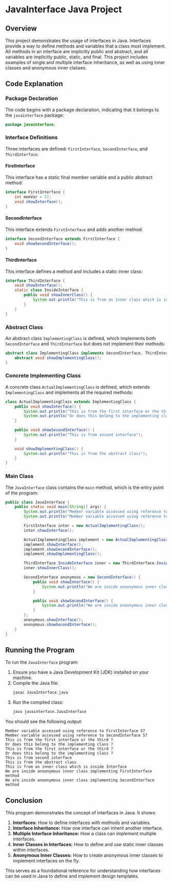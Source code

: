 # JavaInterface Java Project

## Overview

This project demonstrates the usage of interfaces in Java. Interfaces provide a way to define methods and variables that a class must implement. All methods in an interface are implicitly public and abstract, and all variables are implicitly public, static, and final. This project includes examples of single and multiple interface inheritance, as well as using inner classes and anonymous inner classes.

## Code Explanation

### Package Declaration

The code begins with a package declaration, indicating that it belongs to the `javainterface` package:
```java
package javainterface;
```

### Interface Definitions

Three interfaces are defined: `FirstInterface`, `SecondInterface`, and `ThirdInterface`.

#### FirstInterface

This interface has a static final member variable and a public abstract method:
```java
interface FirstInterface {
    int memVar = 57;
    void showInterface();
}
```

#### SecondInterface

This interface extends `FirstInterface` and adds another method:
```java
interface SecondInterface extends FirstInterface {
    void showSecondInterface();
}
```

#### ThirdInterface

This interface defines a method and includes a static inner class:
```java
interface ThirdInterface {
    void showInterface();
    static class InsideInterface {
        public void showInnerClass() {
            System.out.println("This is from an inner class which is inside Interface");
        }
    }
}
```

### Abstract Class

An abstract class `ImplementingClass` is defined, which implements both `SecondInterface` and `ThirdInterface` but does not implement their methods:
```java
abstract class ImplementingClass implements SecondInterface, ThirdInterface {
    abstract void showImplementingClass();
}
```

### Concrete Implementing Class

A concrete class `ActualImplementingClass` is defined, which extends `ImplementingClass` and implements all the required methods:
```java
class ActualImplementingClass extends ImplementingClass {
    public void showInterface() {
        System.out.println("This is from the first interface or the third ?");
        System.out.println("Or does this belong to the implementing class ?");
    }

    public void showSecondInterface() {
        System.out.println("This is from second interface");
    }

    void showImplementingClass() {
        System.out.println("This is from the abstract class");
    }
}
```

### Main Class

The `JavaInterface` class contains the `main` method, which is the entry point of the program:
```java
public class JavaInterface {
    public static void main(String[] args) {
        System.out.println("Member variable accessed using reference to FirstInterface " + FirstInterface.memVar);
        System.out.println("Member variable accessed using reference to SecondInterface " + SecondInterface.memVar);

        FirstInterface inter = new ActualImplementingClass();
        inter.showInterface();

        ActualImplementingClass implement = new ActualImplementingClass();
        implement.showInterface();
        implement.showSecondInterface();
        implement.showImplementingClass();

        ThirdInterface.InsideInterface inner = new ThirdInterface.InsideInterface();
        inner.showInnerClass();

        SecondInterface anonymous = new SecondInterface() {
            public void showInterface() {
                System.out.println("We are inside anoonymous inner class implementing FirstInterface method");
            }

            public void showSecondInterface() {
                System.out.println("We are inside anoonymous inner class implementing SecondInterface method");
            }
        };
        anonymous.showInterface();
        anonymous.showSecondInterface();
    }
}
```

## Running the Program

To run the `JavaInterface` program:

1. Ensure you have a Java Development Kit (JDK) installed on your machine.
2. Compile the Java file:
   ```sh
   javac JavaInterface.java
   ```
3. Run the compiled class:
   ```sh
   java javainterface.JavaInterface
   ```

You should see the following output:
```
Member variable accessed using reference to FirstInterface 57
Member variable accessed using reference to SecondInterface 57
This is from the first interface or the third ?
Or does this belong to the implementing class ?
This is from the first interface or the third ?
Or does this belong to the implementing class ?
This is from second interface
This is from the abstract class
This is from an inner class which is inside Interface
We are inside anoonymous inner class implementing FirstInterface method
We are inside anoonymous inner class implementing SecondInterface method
```

## Conclusion

This program demonstrates the concept of interfaces in Java. It shows:

1. **Interfaces:** How to define interfaces with methods and variables.
2. **Interface Inheritance:** How one interface can inherit another interface.
3. **Multiple Interface Inheritance:** How a class can implement multiple interfaces.
4. **Inner Classes in Interfaces:** How to define and use static inner classes within interfaces.
5. **Anonymous Inner Classes:** How to create anonymous inner classes to implement interfaces on the fly.

This serves as a foundational reference for understanding how interfaces can be used in Java to define and implement design templates.